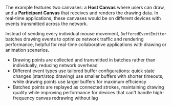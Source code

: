 The example features two canvases: a **Host Canvas** where users can draw, and a **Participant Canvas** that receives and renders the drawing data. In real-time applications, these canvases would be on different devices with events transmitted across the network.

Instead of sending every individual mouse movement, `BufferedEventEmitter` batches drawing events to optimize network traffic and rendering performance, helpful for real-time collaborative applications with drawing or animation scenarios.

- Drawing points are collected and transmitted in batches rather than individually, reducing network overhead
- Different event types use tailored buffer configurations: quick state changes (start/stop drawing) use smaller buffers with shorter timeouts, while drawing points use larger buffers for maximum efficiency
- Batched points are replayed as connected strokes, maintaining drawing quality while improving performance for devices that can't handle high-frequency canvas redrawing without lag

